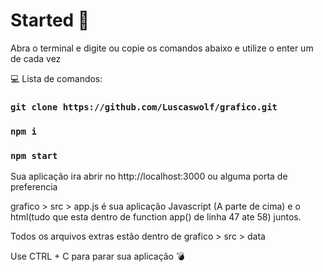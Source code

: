 # Started 🔧

Abra o terminal e digite ou copie os comandos abaixo e utilize o enter um de cada vez

💻 Lista de comandos:

### `git clone https://github.com/Luscaswolf/grafico.git`

### `npm i`

### `npm start`

Sua aplicação ira abrir no http://localhost:3000 ou alguma porta de preferencia

grafico > src > app.js é sua aplicação Javascript (A parte de cima) e o html(tudo que esta dentro de function app() de linha 47 ate 58) juntos.

Todos os arquivos extras estão dentro de grafico > src > data

Use CTRL + C para parar sua aplicação 💣
